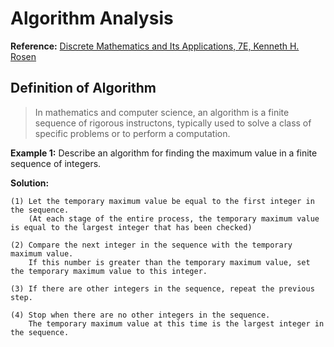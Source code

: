 # Algorithm Analysis
**Reference:** [Discrete Mathematics and Its Applications, 7E, Kenneth H. Rosen](https://www.amazon.com/Discrete-Mathematics-Its-Applications-Seventh/dp/0073383090)

## Definition of Algorithm
> In mathematics and computer science, an algorithm is a finite sequence of rigorous instructons, typically used to solve a class of specific problems or to perform a computation. 

**Example 1:** Describe an algorithm for finding the maximum value in a finite sequence of integers.

**Solution:** 

    (1) Let the temporary maximum value be equal to the first integer in the sequence. 
        (At each stage of the entire process, the temporary maximum value is equal to the largest integer that has been checked)

    (2) Compare the next integer in the sequence with the temporary maximum value.  
        If this number is greater than the temporary maximum value, set the temporary maximum value to this integer.

    (3) If there are other integers in the sequence, repeat the previous step.

    (4) Stop when there are no other integers in the sequence.  
        The temporary maximum value at this time is the largest integer in the sequence.

